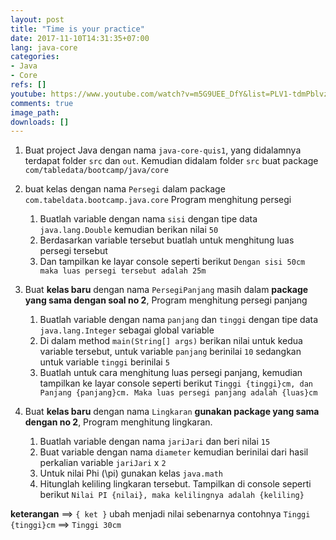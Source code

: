 ```yaml
---
layout: post
title: "Time is your practice"
date: 2017-11-10T14:31:35+07:00
lang: java-core
categories:
- Java
- Core
refs: []
youtube: https://www.youtube.com/watch?v=m5G9UEE_DfY&list=PLV1-tdmPblvz0NCFYgVQaQEOTWJCjjucO&index=18
comments: true
image_path: 
downloads: []
---
```


1. Buat project Java dengan nama `java-core-quis1`, yang didalamnya terdapat folder `src` dan `out`. Kemudian didalam folder `src` buat package `com/tabledata/bootcamp/java/core`

2. buat kelas dengan nama `Persegi` dalam package `com.tabeldata.bootcamp.java.core` Program menghitung persegi
    1. Buatlah variable dengan nama `sisi` dengan tipe data `java.lang.Double` kemudian berikan nilai `50`
    2. Berdasarkan variable tersebut buatlah untuk menghitung luas persegi tersebut
    3. Dan tampilkan ke layar console seperti berikut `Dengan sisi 50cm maka luas persegi tersebut adalah 25m`

3. Buat **kelas baru** dengan nama `PersegiPanjang` masih dalam **package yang sama dengan soal no 2**, Program menghitung persegi panjang
    1. Buatlah variable dengan nama `panjang` dan `tinggi` dengan tipe data `java.lang.Integer` sebagai global variable
    2. Di dalam method `main(String[] args)` berikan nilai untuk kedua variable tersebut, untuk variable `panjang` berinilai `10` sedangkan untuk variable `tinggi` berinilai `5`
    3. Buatlah untuk cara menghitung luas persegi panjang, kemudian tampilkan ke layar console seperti berikut `Tinggi {tinggi}cm, dan Panjang {panjang}cm. Maka luas persegi panjang adalah {luas}cm`

4. Buat **kelas baru** dengan nama `Lingkaran` **gunakan package yang sama dengan no 2**, Program menghitung lingkaran.
    1. Buatlah variable dengan nama `jariJari` dan beri nilai `15`
    2. Buat variable dengan nama `diameter` kemudian berinilai dari hasil perkalian variable `jariJari` x `2`
    3. Untuk nilai Phi (\pi) gunakan kelas `java.math`
    4. Hitunglah keliling lingkaran tersebut. Tampilkan di console seperti berikut `Nilai PI {nilai}, maka kelilingnya adalah {keliling}`
  
**keterangan** ==> `{ ket }` ubah menjadi nilai sebenarnya contohnya `Tinggi {tinggi}cm` ==> `Tinggi 30cm`